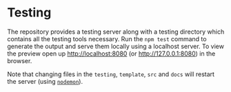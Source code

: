 # Testing

The repository provides a testing server along with a testing directory which contains all the testing tools necessary. Run the `npm test` command to generate the output and serve them locally using a localhost server. To view the preview open up <http://localhost:8080> (or <http://127.0.0.1:8080>) in the browser.

Note that changing files in the `testing`, `template`, `src` and `docs` will restart the server (using [`nodemon`](https://nodemon.io/)).
